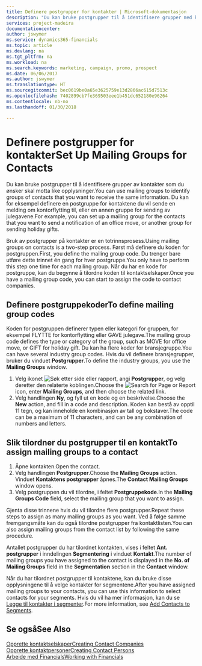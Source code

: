 ```yaml
---
title: Definere postgrupper for kontakter | Microsoft-dokumentasjon
description: "Du kan bruke postgrupper til å identifisere grupper med kontakter du vil skal motta samme informasjon, for eksempel for en markedsføringskampanje."
services: project-madeira
documentationcenter: 
author: jswymer
ms.service: dynamics365-financials
ms.topic: article
ms.devlang: na
ms.tgt_pltfrm: na
ms.workload: na
ms.search.keywords: marketing, campaign, promo, prospect
ms.date: 06/06/2017
ms.author: jswymer
ms.translationtype: HT
ms.sourcegitcommit: bec0619be0a65e3625759e13d2866ac615d7513c
ms.openlocfilehash: 7402899cb7fe369503eee1b451dc652180e96264
ms.contentlocale: nb-no
ms.lasthandoff: 01/30/2018

---
```

# <a name="set-up-mailing-groups-for-contacts"></a><span data-ttu-id="04ff3-103">Definere postgrupper for kontakter</span><span class="sxs-lookup"><span data-stu-id="04ff3-103">Set Up Mailing Groups for Contacts</span></span>
<span data-ttu-id="04ff3-104">Du kan bruke postgrupper til å identifisere grupper av kontakter som du ønsker skal motta like opplysninger.</span><span class="sxs-lookup"><span data-stu-id="04ff3-104">You can use mailing groups to identify groups of contacts that you want to receive the same information.</span></span> <span data-ttu-id="04ff3-105">Du kan for eksempel definere en postgruppe for kontaktene du vil sende en melding om kontorflytting til, eller en annen gruppe for sending av julegavene.</span><span class="sxs-lookup"><span data-stu-id="04ff3-105">For example, you can set up a mailing group for the contacts that you want to send a notification of an office move, or another group for sending holiday gifts.</span></span>

<span data-ttu-id="04ff3-106">Bruk av postgrupper på kontakter er en totrinnsprosess.</span><span class="sxs-lookup"><span data-stu-id="04ff3-106">Using mailing groups on contacts is a two-step process.</span></span> <span data-ttu-id="04ff3-107">Først må definere du koden for postgruppen.</span><span class="sxs-lookup"><span data-stu-id="04ff3-107">First, you define the mailing group code.</span></span> <span data-ttu-id="04ff3-108">Du trenger bare utføre dette trinnet én gang for hver postgruppe.</span><span class="sxs-lookup"><span data-stu-id="04ff3-108">You only have to perform this step one time for each mailing group.</span></span> <span data-ttu-id="04ff3-109">Når du har en kode for postgruppe, kan du begynne å tilordne koden til kontaktselskaper.</span><span class="sxs-lookup"><span data-stu-id="04ff3-109">Once you have a mailing group code, you can start to assign the code to contact companies.</span></span>

## <a name="to-define-mailing-group-codes"></a><span data-ttu-id="04ff3-110">Definere postgruppekoder</span><span class="sxs-lookup"><span data-stu-id="04ff3-110">To define mailing group codes</span></span>
<span data-ttu-id="04ff3-111">Koden for postgruppen definerer typen eller kategori for gruppen, for eksempel FLYTTE for kontorflytting eller GAVE julegave.</span><span class="sxs-lookup"><span data-stu-id="04ff3-111">The mailing group code defines the type or category of the group, such as MOVE for office move, or GIFT for holiday gift.</span></span> <span data-ttu-id="04ff3-112">Du kan ha flere koder for bransjegruppe.</span><span class="sxs-lookup"><span data-stu-id="04ff3-112">You can have several industry group codes.</span></span> <span data-ttu-id="04ff3-113">Hvis du vil definere bransjegrupper, bruker du vinduet **Postgrupper**.</span><span class="sxs-lookup"><span data-stu-id="04ff3-113">To define the industry groups, you use the **Mailing Groups** window.</span></span>

1. <span data-ttu-id="04ff3-114">Velg ikonet ![Søk etter side eller rapport](media/ui-search/search_small.png "Søk etter side eller rapport"), angi **Postgrupper**, og velg deretter den relaterte koblingen.</span><span class="sxs-lookup"><span data-stu-id="04ff3-114">Choose the ![Search for Page or Report](media/ui-search/search_small.png "Search for Page or Report icon") icon, enter **Mailing Groups**, and then choose the related link.</span></span>
2. <span data-ttu-id="04ff3-115">Velg handlingen **Ny**, og fyll ut en kode og en beskrivelse.</span><span class="sxs-lookup"><span data-stu-id="04ff3-115">Choose the **New** action, and fill in a code and description.</span></span> <span data-ttu-id="04ff3-116">Koden kan bestå av opptil 11 tegn, og kan inneholde en kombinasjon av tall og bokstaver.</span><span class="sxs-lookup"><span data-stu-id="04ff3-116">The code can be a maximum of 11 characters, and can be any combination of numbers and letters.</span></span>

## <a name="AssignMailGroupContact"></a> <span data-ttu-id="04ff3-117">Slik tilordner du postgrupper til en kontakt</span><span class="sxs-lookup"><span data-stu-id="04ff3-117">To assign mailing groups to a contact</span></span>
1. <span data-ttu-id="04ff3-118">Åpne kontakten.</span><span class="sxs-lookup"><span data-stu-id="04ff3-118">Open the contact.</span></span>
2. <span data-ttu-id="04ff3-119">Velg handlingen **Postgrupper**.</span><span class="sxs-lookup"><span data-stu-id="04ff3-119">Choose the **Mailing Groups** action.</span></span> <span data-ttu-id="04ff3-120">Vinduet **Kontaktens postgrupper** åpnes.</span><span class="sxs-lookup"><span data-stu-id="04ff3-120">The **Contact Mailing Groups** window opens.</span></span>
3. <span data-ttu-id="04ff3-121">Velg postgruppen du vil tilordne, i feltet **Postgruppekode**.</span><span class="sxs-lookup"><span data-stu-id="04ff3-121">In the **Mailing Groups Code** field, select the mailing group that you want to assign.</span></span>

<span data-ttu-id="04ff3-122">Gjenta disse trinnene hvis du vil tilordne flere postgrupper.</span><span class="sxs-lookup"><span data-stu-id="04ff3-122">Repeat these steps to assign as many mailing groups as you want.</span></span> <span data-ttu-id="04ff3-123">Ved å følge samme fremgangsmåte kan du også tilordne postgrupper fra kontaktlisten.</span><span class="sxs-lookup"><span data-stu-id="04ff3-123">You can also assign mailing groups from the contact list by following the same procedure.</span></span>

<span data-ttu-id="04ff3-124">Antallet postgrupper du har tilordnet kontakten, vises i feltet **Ant. postgrupper** i inndelingen **Segmentering** i vinduet **Kontakt**.</span><span class="sxs-lookup"><span data-stu-id="04ff3-124">The number of mailing groups you have assigned to the contact is displayed in the **No. of Mailing Groups** field in the **Segmentation** section in the **Contact** window.</span></span>

<span data-ttu-id="04ff3-125">Når du har tilordnet postgrupper til kontaktene, kan du bruke disse opplysningene til å velge kontakter for segmentene.</span><span class="sxs-lookup"><span data-stu-id="04ff3-125">After you have assigned mailing groups to your contacts, you can use this information to select contacts for your segments.</span></span> <span data-ttu-id="04ff3-126">Hvis du vil ha mer informasjon, kan du se [Legge til kontakter i segmenter](marketing-add-contact-segment.md).</span><span class="sxs-lookup"><span data-stu-id="04ff3-126">For more information, see [Add Contacts to Segments](marketing-add-contact-segment.md).</span></span>

## <a name="see-also"></a><span data-ttu-id="04ff3-127">Se også</span><span class="sxs-lookup"><span data-stu-id="04ff3-127">See Also</span></span>
[<span data-ttu-id="04ff3-128">Opprette kontaktselskaper</span><span class="sxs-lookup"><span data-stu-id="04ff3-128">Creating Contact Companies</span></span>](marketing-create-contact-companies.md)  
[<span data-ttu-id="04ff3-129">Opprette kontaktpersoner</span><span class="sxs-lookup"><span data-stu-id="04ff3-129">Creating Contact Persons</span></span>](marketing-create-contact-persons.md)  
[<span data-ttu-id="04ff3-130">Arbeide med Financials</span><span class="sxs-lookup"><span data-stu-id="04ff3-130">Working with Financials</span></span>](ui-work-product.md)

